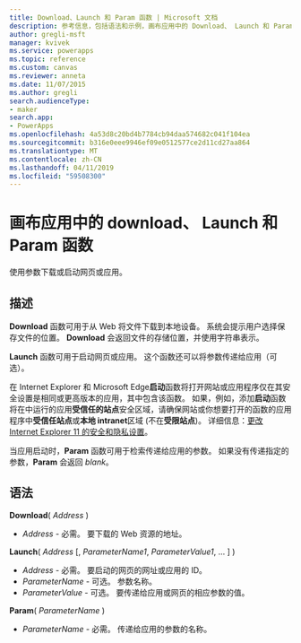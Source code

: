 ```yaml
---
title: Download、Launch 和 Param 函数 | Microsoft 文档
description: 参考信息，包括语法和示例，画布应用中的 Download、 Launch 和 Param 函数
author: gregli-msft
manager: kvivek
ms.service: powerapps
ms.topic: reference
ms.custom: canvas
ms.reviewer: anneta
ms.date: 11/07/2015
ms.author: gregli
search.audienceType:
- maker
search.app:
- PowerApps
ms.openlocfilehash: 4a53d8c20bd4b7784cb94daa574682c041f104ea
ms.sourcegitcommit: b316e0eee9946ef09e0512577ce2d11cd27aa864
ms.translationtype: MT
ms.contentlocale: zh-CN
ms.lasthandoff: 04/11/2019
ms.locfileid: "59508300"
---
```

# <a name="download-launch-and-param-functions-in-canvas-apps"></a>画布应用中的 download、 Launch 和 Param 函数
使用参数下载或启动网页或应用。  

## <a name="description"></a>描述
**Download** 函数可用于从 Web 将文件下载到本地设备。 系统会提示用户选择保存文件的位置。  **Download** 会返回文件的存储位置，并使用字符串表示。  

**Launch** 函数可用于启动网页或应用。  这个函数还可以将参数传递给应用（可选）。

在 Internet Explorer 和 Microsoft Edge**启动**函数将打开网站或应用程序仅在其安全设置是相同或更高版本的应用，其中包含该函数。 如果，例如，添加**启动**函数将在中运行的应用**受信任的站点**安全区域，请确保网站或你想要打开的函数的应用程序中**受信任站点**或**本地 intranet**区域 (不在**受限站点**)。 详细信息：[更改 Internet Explorer 11 的安全和隐私设置](https://support.microsoft.com/en-us/help/17479/windows-internet-explorer-11-change-security-privacy-settings)。  

当应用启动时，**Param** 函数可用于检索传递给应用的参数。 如果没有传递指定的参数，**Param** 会返回 *blank*。

## <a name="syntax"></a>语法
**Download**( *Address* )

* *Address* - 必需。  要下载的 Web 资源的地址。

**Launch**( *Address* [, *ParameterName1*, *ParameterValue1*, ... ] )

* *Address* - 必需。  要启动的网页的网址或应用的 ID。
* *ParameterName* - 可选。  参数名称。
* *ParameterValue* - 可选。  要传递给应用或网页的相应参数的值。

**Param**( *ParameterName* )

* *ParameterName* - 必需。  传递给应用的参数的名称。

